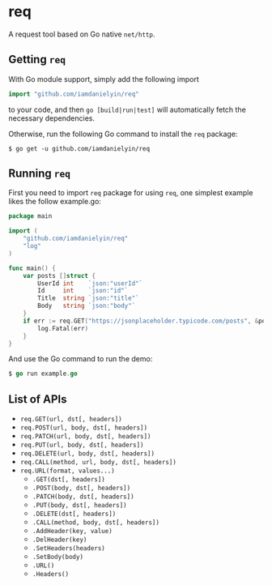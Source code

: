 # req

A request tool based on Go native `net/http`.

## Getting `req`

With Go module support, simply add the following import

```go
import "github.com/iamdanielyin/req"
```
to your code, and then `go [build|run|test]` will automatically fetch the necessary dependencies.

Otherwise, run the following Go command to install the `req` package:

```shell
$ go get -u github.com/iamdanielyin/req
```

## Running `req`

First you need to import `req` package for using `req`, one simplest example likes the follow example.go:

```go
package main

import (
	"github.com/iamdanielyin/req"
	"log"
)

func main() {
	var posts []struct {
		UserId int    `json:"userId"`
		Id     int    `json:"id"`
		Title  string `json:"title"`
		Body   string `json:"body"`
	}
	if err := req.GET("https://jsonplaceholder.typicode.com/posts", &posts); err != nil {
		log.Fatal(err)
	}
}
```
And use the Go command to run the demo:
```go
$ go run example.go
```

## List of APIs

- `req.GET(url, dst[, headers])`
- `req.POST(url, body, dst[, headers])`
- `req.PATCH(url, body, dst[, headers])`
- `req.PUT(url, body, dst[, headers])`
- `req.DELETE(url, body, dst[, headers])`
- `req.CALL(method, url, body, dst[, headers])`
- `req.URL(format, values...)`
  - `.GET(dst[, headers])`
  - `.POST(body, dst[, headers])`
  - `.PATCH(body, dst[, headers])`
  - `.PUT(body, dst[, headers])`
  - `.DELETE(dst[, headers])`
  - `.CALL(method, body, dst[, headers])`
  - `.AddHeader(key, value)`
  - `.DelHeader(key)`
  - `.SetHeaders(headers)`
  - `.SetBody(body)`
  - `.URL()`
  - `.Headers()`